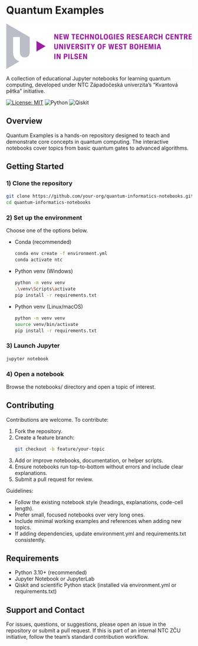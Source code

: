 # Quantum Examples

![NTC logo](./Media/logo.png)

A collection of educational Jupyter notebooks for learning quantum computing, developed under NTC Západočeská univerzita’s “Kvantová pětka” initiative.

[![License: MIT](https://img.shields.io/badge/License-MIT-green.svg)](./LICENSE)
![Python](https://img.shields.io/badge/Python-3.10%2B-blue.svg)
![Qiskit](https://img.shields.io/badge/Qiskit-enabled-632CA6.svg)

## Overview

Quantum Examples is a hands-on repository designed to teach and demonstrate core concepts in quantum computing. The interactive notebooks cover topics from basic quantum gates to advanced algorithms.

## Getting Started

### 1) Clone the repository
```bash
git clone https://github.com/your-org/quantum-informatics-notebooks.git
cd quantum-informatics-notebooks
```

### 2) Set up the environment

Choose one of the options below.

- Conda (recommended)
  ```bash
  conda env create -f environment.yml
  conda activate ntc
  ```

- Python venv (Windows)
  ```bash
  python -m venv venv
  .\venv\Scripts\activate
  pip install -r requirements.txt
  ```

- Python venv (Linux/macOS)
  ```bash
  python -m venv venv
  source venv/bin/activate
  pip install -r requirements.txt
  ```

### 3) Launch Jupyter
```bash
jupyter notebook
```

### 4) Open a notebook
Browse the notebooks/ directory and open a topic of interest.

## Contributing

Contributions are welcome. To contribute:

1. Fork the repository.
2. Create a feature branch:
   ```bash
   git checkout -b feature/your-topic
   ```
3. Add or improve notebooks, documentation, or helper scripts.
4. Ensure notebooks run top-to-bottom without errors and include clear explanations.
5. Submit a pull request for review.

Guidelines:
- Follow the existing notebook style (headings, explanations, code-cell length).
- Prefer small, focused notebooks over very long ones.
- Include minimal working examples and references when adding new topics.
- If adding dependencies, update environment.yml and requirements.txt consistently.

## Requirements

- Python 3.10+ (recommended)
- Jupyter Notebook or JupyterLab
- Qiskit and scientific Python stack (installed via environment.yml or requirements.txt)

## Support and Contact

For issues, questions, or suggestions, please open an issue in the repository or submit a pull request. If this is part of an internal NTC ZČU initiative, follow the team’s standard contribution workflow.